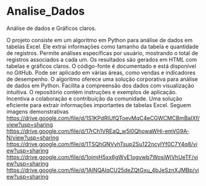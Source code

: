 # Analise_Dados
Análise de dados e Gráficos claros.

O projeto consiste em um algoritmo em Python para análise de dados em tabelas Excel. Ele extrai informações como tamanho da tabela e quantidade de registros. Permite análises específicas por usuário, mostrando o total de registros associados a cada um. Os resultados são gerados em HTML com tabelas e gráficos claros. O código-fonte é documentado e está disponível no GitHub. Pode ser aplicado em várias áreas, como vendas e indicadores de desempenho. O algoritmo oferece uma solução corporativa para análise de dados em Python. Facilita a compreensão dos dados com visualização intuitiva. O repositório contém instruções e exemplos de aplicação. Incentiva a colaboração e contribuição da comunidade. Uma solução eficiente para extrair informações importantes de tabelas Excel.
Seguem imagens demonstrativas
https://drive.google.com/file/d/1S1KPdRIUfQToevMqC4eCGWCMCBmBaIXf/view?usp=sharing
https://drive.google.com/file/d/17rCh1VREaQ_w5I0QhowaWHi-emVG9A-N/view?usp=sharing
https://drive.google.com/file/d/1TSQhGNVyhTsup2Su122ncyIYf0C7Y4q8/view?usp=sharing
https://drive.google.com/file/d/1ojmjH5xx6gWyE1ogvwb7WosiWjVhUeTF/view?usp=sharing
https://drive.google.com/file/d/1AINQAIqCU25deZQtGxu_4bJeSznXJMBp/view?usp=sharing
